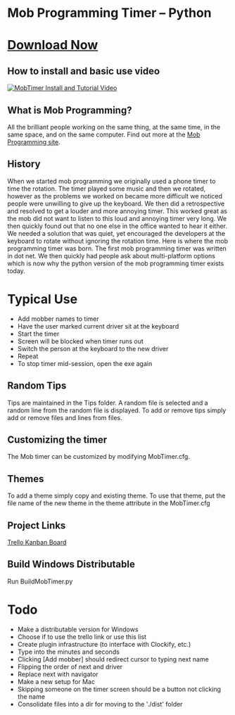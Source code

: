 # Mob Programming Timer – Python
# [Download Now](https://github.com/MobProgramming/MobTimer.Python/releases)
## How to install and basic use video
[![MobTimer Install and Tutorial Video](http://img.youtube.com/vi/GxMP8SI6v0k/0.jpg)](http://www.youtube.com/watch?v=GxMP8SI6v0k)
## What is Mob Programming?
All the brilliant people working on the same thing, at the same time, in the same space, and on the same computer. Find out more at the [Mob Programming site]( http://mobprogramming.org/).

## History
When we started mob programming we originally used a phone timer to time the rotation. The timer played some music and then we rotated, however as the problems we worked on became more difficult we noticed people were unwilling to give up the keyboard. We then did a retrospective and resolved to get a louder and more annoying timer. This worked great as the mob did not want to listen to this loud and annoying timer very long. We then quickly found out that no one else in the office wanted to hear it either. We needed a solution that was quiet, yet encouraged the developers at the keyboard to rotate without ignoring the rotation time. Here is where the mob programming timer was born. The first mob programming timer was written in dot net. We then quickly had people ask about multi-platform options which is now why the python version of the mob programming timer exists today.

# Typical Use
- Add mobber names to timer
- Have the user marked current driver sit at the keyboard
- Start the timer
- Screen will be blocked when timer runs out
- Switch the person at the keyboard to the new driver
- Repeat
- To stop timer mid-session, open the exe again

## Random Tips
Tips are maintained in the Tips folder. A random file is selected and a random line from the random file is displayed. To add or remove tips simply add or remove files and lines from files.

## Customizing the timer
The Mob timer can be customized by modifying MobTimer.cfg.

## Themes
To add a theme simply copy and existing theme. To use that theme, put the file name of the new theme in the theme attribute in the MobTimer.cfg

## Project Links
[Trello Kanban Board]( https://trello.com/b/THISIB9Q/mob-programming-timer-python)

## Build Windows Distributable
Run BuildMobTimer.py

# Todo
* Make a distributable version for Windows
* Choose if to use the trello link or use this list
* Create plugin infrastructure (to interface with Clockify, etc.)
* Type into the minutes and seconds
* Clicking [Add mobber] should redirect cursor to typing next name
* Flipping the order of next and driver
* Replace next with navigator
* Make a new setup for Mac
* Skipping someone on the timer screen should be a button not clicking the name
* Consolidate files into a dir for moving to the './dist' folder